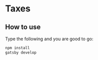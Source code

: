 # Taxes

## How to use

Type the following and you are good to go:

```sh
npm install
gatsby develop
```